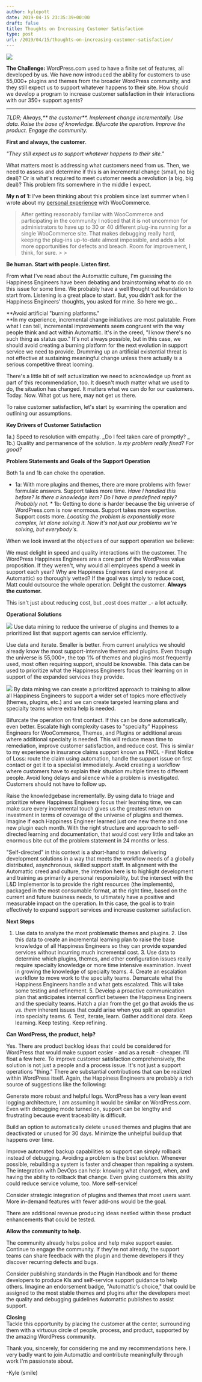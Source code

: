 ```yaml
---
author: kylepott
date: 2019-04-15 23:35:39+00:00
draft: false
title: Thoughts on Increasing Customer Satisfaction
type: post
url: /2019/04/15/thoughts-on-increasing-customer-satisfaction/
---
```



![](https://technicalagain.com/wp-content/uploads/2019/04/wordpress-589121_1920-1024x678.jpg)






**The Challenge:**  WordPress.com used to have a finite set of features, all developed by us. We have now introduced the ability for customers to use 55,000+ plugins and themes from the broader WordPress community, and they still expect us to support whatever happens to their site. How should we develop a program to increase customer satisfaction in their interactions with our 350+ support agents?







---







_TLDR; Always,** the customer**.  Implement change incrementally.  Use data.  Raise the base of knowledge.  Bifurcate the operation.  Improve the product.  Engage the community._







**First and always, the customer**.







_"They still expect us to support whatever happens to their site."_







What matters most is addressing what customers need from us. Then, we need to assess and determine if this is an incremental change (small, no big deal)?  Or is what's required to meet customer needs a revolution (a big, big deal)?  This problem fits somewhere in the middle I expect.







**My n of 1:**  I've been thinking about this problem since last summer when I wrote about my [personal experience](https://technicalagain.com/2018/05/12/build-an-ecommerce-website/) with WooCommerce.







<blockquote>After getting reasonably familiar with WooCommerce and participating in the community I noticed that it is not uncommon for administrators to have up to 30 or 40 different plug-ins running for a single WooCommerce site. That makes debugging really hard, keeping the plug-ins up-to-date almost impossible, and adds a lot more opportunities for defects and breach. Room for improvement, I think, for sure.
> 
> </blockquote>







**Be human.  Start with people. Listen first.**







From what I've read about the Automattic culture, I'm guessing the Happiness Engineers have been debating and brainstorming what to do on this issue for some time.  We probably have a well thought out foundation to start from.  Listening is a great place to start. But, you didn't ask for the Happiness Engineers' thoughts, you asked for mine.  So here we go...







**Avoid artificial "burning platforms."  
**In my experience, incremental change initiatives are most palatable. From what I can tell, incremental improvements seem congruent with the way people think and act within Automattic.  It's in the creed, "I know there's no such thing as status quo." It's not always possible, but in this case,  we should avoid creating a burning platform for the next evolution in support service we need to provide.  Drumming up an artificial existential threat is not effective at sustaining meaningful change unless there actually _is_ a serious competitive threat looming.







There's a little bit of self actualization we need to acknowledge up front as part of this recommendation, too. It doesn't much matter what we used to do, the situation has changed. It matters what we can do for our customers.  Today.  Now.  What got us here, may not get us there.







To raise customer satisfaction, let's start by examining the operation and outlining our assumptions. 







**Key Drivers of Customer Satisfaction**







1a.) Speed to resolution with empathy. _Do I feel taken care of promptly? _  
1b.) Quality and permanence of the solution. _Is my problem really fixed? For good?_







**Problem Statements and Goals of the Support Operation**







Both 1a and 1b can choke the operation.  





  * 1a: With more plugins and themes, there are more problems with fewer formulaic answers.  Support takes more time. _Have I handled this before? Is there a knowledge item? Do I have a predefined reply? Probably not._   * 1b: Getting to done is harder because the big universe of WordPress.com is now enormous.  Support takes more expertise.  Support costs more.  _Locating the problem is exponentially more complex, let alone solving it. Now it's not just our problems we're solving, but everybody's._





When we look inward at the objectives of our support operation we believe:







We must delight in speed and quality interactions with the customer.  The WordPress Happiness Engineers are a core part of the WordPress value proposition.  If they weren't, why would all employees spend a week in support each year?  Why are Happiness Engineers (and everyone at Automattic) so thoroughly vetted?  If the goal was simply to reduce cost, Matt could outsource the whole operation.  Delight the customer. **Always the customer.**







This isn't just about reducing cost, but _cost does matter _- a lot actually.







**Operational Solutions**





![](https://technicalagain.com/wp-content/uploads/2019/04/data-1024x576.gif)
Use data mining to reduce the universe of plugins and themes to a prioritized list that support agents can service efficiently.





Use data and iterate.  Smaller is better.  From current analytics we should already know the most support-intensive themes and plugins.  Even though the universe is 55,000+, the top 1% of themes and plugins most frequently used, most often requiring support, should be knowable.  This data can be used to prioritize what the Happiness Engineers focus their learning on in support of the expanded services they provide.  
  






![](https://technicalagain.com/wp-content/uploads/2019/04/Untitled-1-1024x576.png)
By data mining we can create a prioritized approach to training to allow all Happiness Engineers to support a wider set of topics more effectively (themes, plugins, etc.) and we can create targeted learning plans and specialty teams where extra help is needed.





Bifurcate the operation on first contact.  If this can be done automatically, even better. Escalate high complexity cases to "specialty" Happiness Engineers for WooCommerce, Themes, and Plugins or additional areas where additional specialty is needed. This will reduce mean time to remediation, improve customer satisfaction, and reduce cost.  This is similar to my experience in insurance claims support known as FNOL - First Notice of Loss: route the claim using automation, handle the support issue on first contact or get it to a specialist immediately.  Avoid creating a workflow where customers have to explain their situation multiple times to different people.  Avoid long delays and silence while a problem is investigated. Customers should not have to follow up.   
  
Raise the knowledgebase incrementally.  By using data to triage and prioritize where Happiness Engineers focus their learning time, we can make sure every incremental touch gives us the greatest return on investment in terms of coverage of the universe of plugins and themes.  Imagine if each Happiness Engineer learned just one new theme and one new plugin each month.  With the right structure and approach to self-directed learning and documentation, that would cost very little and take an enormous bite out of the problem statement in 24 months or less.







"Self-directed" in this context is a short-hand to mean delivering development solutions in a way that meets the workflow needs of a globally distributed, asynchronous, skilled support staff. In alignment with the Automattic creed and culture, the intention here is to highlight development and training as primarily a personal responsibility, but the intersect with the L&D Implementor is to provide the right resources (the implements), packaged in the most consumable format, at the right time, based on the current and future business needs, to ultimately have a positive and measurable impact on the operation. In this case, the goal is to train effectively to expand support services and increase customer satisfaction. 







**Next Steps**





  1. Use data to analyze the most problematic themes and plugins.    2. Use this data to create an incremental learning plan to raise the base knowledge of all Happiness Engineers so they can provide expanded services without incurring much incremental cost.  3. Use data to determine which plugins, themes, and other configuration issues really require specialty knowledge or more time intensive examination.  Invest in growing the knowledge of specialty teams.  4. Create an escalation workflow to move work to the specialty teams. Demarcate what the Happiness Engineers handle and what gets escalated.  This will take some testing and refinement.  5. Develop a proactive communication plan that anticipates internal conflict between the Happiness Engineers and the specialty teams.  Hatch a plan from the get go that avoids the _us vs. them_ inherent issues that could arise when you split an operation into specialty teams.   6. Test, iterate, learn. Gather additional data. Keep learning. Keep testing.  Keep refining.





**Can WordPress, the product, help?**  
  
Yes. There are product backlog ideas that could be considered for WordPress that would make support easier - and as a result - cheaper.  I'll float a few here.  To improve customer satisfaction comprehensively, the solution is not just a people and a process issue.  It's not just a support operations "thing." There are substantial contributions that can be realized within WordPress itself.  Again, the Happiness Engineers are probably a rich source of suggestions like the following:







Generate more robust and helpful logs.  WordPress has a very lean event logging architecture, I am assuming it would be similar on WordPress.com. Even with debugging mode turned on, support can be lengthy and frustrating because event traceability is difficult.    
  
Build an option to automatically delete unused themes and plugins that are deactivated or unused for 30 days.  Minimize the unhelpful buildup that happens over time.







Improve automated backup capabilities so support can simply rollback instead of debugging.  Avoiding a problem is the best solution. Whenever possible, rebuilding a system is faster and cheaper than repairing a system. The integration with DevOps can help: knowing what changed, when, and having the ability to rollback that change. Even giving customers this ability could reduce service volume, too. More self-service! 







Consider strategic integration of plugins and themes that most users want. More in-demand features with fewer add-ons would be the goal.







There are additional revenue producing ideas nestled within these product enhancements that could be tested.







**Allow the community to help.**







The community already helps police and help make support easier.   Continue to engage the community.  If they're not already, the support teams can share feedback with the plugin and theme developers if they discover recurring defects and bugs.







Consider publishing standards in the Plugin Handbook and for theme developers to produce KIs and self-service support guidance to help others.  Imagine an endorsement badge, "Automattic's choice," that could be assigned to the most stable themes and plugins after the developers meet the quality and debugging guidelines Automattic publishes to assist support. 







**Closing**  
Tackle this opportunity by placing the customer at the center, surrounding them with a virtuous circle of people, process, and product, supported by the amazing WordPress community.







Thank you, sincerely, for considering me and my recommendations here.  I very badly want to join Automattic and contribute meaningfully through work I'm passionate about.  







-Kyle (smile)  








  








  








  








  
  
  










